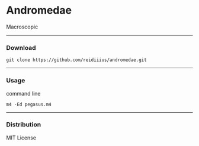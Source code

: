 # Andromedae
Macroscopic

---

### Download

    git clone https://github.com/reidiiius/andromedae.git

---

### Usage
command line

    m4 -Ed pegasus.m4

---

### Distribution
MIT License

